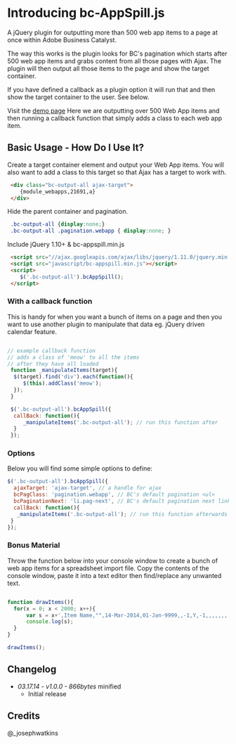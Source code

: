 # Introducing bc-AppSpill.js
A jQuery plugin for outputting more than 500 web app items to a page at once within Adobe Business Catalyst.

The way this works is the plugin looks for BC's pagination which starts after 500 web app items and grabs content from all those pages with Ajax. The plugin will then output all those items to the page and show the target container. 

If you have defined a callback as a plugin option it will run that and then show the target container to the user. See below.

Visit the [demo page](http://bit.ly/1iX7FXH) Here we are outputting over 500 Web App items and then running a callback function that simply adds a class to each web app item.

## Basic Usage - How Do I Use It?
Create a target container element and output your Web App items. You will also want to add a class to this target so that Ajax has a target to work with.

```html
 <div class="bc-output-all ajax-target">
	{module_webapps,21691,a}
 </div>
```

Hide the parent container and pagination.
```css
 .bc-output-all {display:none;}
 .bc-output-all .pagination.webapp { display:none; }
```

Include jQuery 1.10+ &amp; bc-appspill.min.js

```html
 <script src="//ajax.googleapis.com/ajax/libs/jquery/1.11.0/jquery.min.js"></script>
 <script src="javascript/bc-appspill.min.js"></script>
 <script>
    $('.bc-output-all').bcAppSpill();
 </script>
```

### With a callback function
This is handy for when you want a bunch of items on a page and then you want to use another plugin to manipulate that data eg. jQuery driven calendar feature.

```javascript

// example callback function
// adds a class of 'meow' to all the items
// after they have all loaded
 function _manipulateItems(target){
  $(target).find('div').each(function(){
	 $(this).addClass('meow');
  }); 
 }

 $('.bc-output-all').bcAppSpill({
  callBack: function(){
	 _manipulateItems('.bc-output-all'); // run this function after
  }
 });

```

### Options
Below you will find some simple options to define:

```javascript
$('.bc-output-all').bcAppSpill({
  ajaxTarget: 'ajax-target', // a handle for ajax
  bcPagClass: 'pagination.webapp', // BC's default pagination <ul>
  bcPaginationNext: 'li.pag-next', // BC's default pagination next link 
  callBack: function(){
   _manipulateItems('.bc-output-all'); // run this function afterwards
 }
});
```

### Bonus Material
Throw the function below into your console window to create a bunch of web app items for a spreadsheet import file. Copy the contents of the console window, paste it into a text editor then find/replace any unwanted text.

```javascript

function drawItems(){
  for(x = 0; x < 2000; x++){
	  var s = x+',Item Name,"",14-Mar-2014,01-Jan-9999,,-1,Y,-1,,,,,,,'
	  console.log(s);
  }
}

drawItems();

```


## Changelog
* _03.17.14 - v1.0.0 - 866bytes_ minified
	* Initial release

## Credits
@_josephwatkins